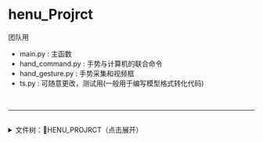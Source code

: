 # henu_Projrct
团队用

- main.py : 主函数
- hand_command.py : 手势与计算机的联合命令
- hand_gesture.py : 手势采集和视频框
- ts.py : 可随意更改，测试用(一般用于编写模型格式转化代码)
<br>

___
## 
<details>
<summary>文件树：📁HENU_PROJRCT（点击展开）</summary>

```text
HENU_PROJRCT
├── config.py
├── hand_command.py
├── hand_gesture.py
├── main.py
├── model
│   ├── __init__.py
│   ├── keypoint_classifier
│   │   ├── keypoint.csv
│   │   ├── keypoint_classifier.hdf5
│   │   ├── keypoint_classifier.onnx
│   │   ├── keypoint_classifier.py
│   │   ├── keypoint_classifier.tflite
│   │   └── keypoint_classifier_label.csv
│   └── point_history_classifier
│       ├── point_history.csv
│       ├── point_history_classifier.hdf5
│       ├── point_history_classifier.py
│       ├── point_history_classifier.tflite
│       └── point_history_classifier_label.csv
├── README.md
├── ts.py
└── utils
    ├── __init__.py
    └── cvfpscalc.py
```
</details> 
